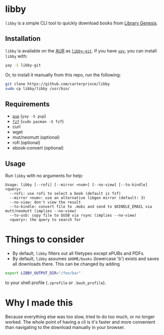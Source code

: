 # libby

`libby` is a simple CLI tool to quickly download books from [Library Genesis](https://libgen.is/).

## Installation

`libby` is available on the [AUR](https://aur.archlinux.org/) as [`libby-git`](https://aur.archlinux.org/packages/libby-git). If you have [`yay`](https://github.com/Jguer/yay), you can install `libby` with:

```sh
yay -S libby-git
```

Or, to install it manually from this repo, run the following:

```bash
git clone https://github.com/carterprince/libby
sudo cp libby/libby /usr/bin/
```

## Requirements

- [`pup`](https://github.com/ericchiang/pup) (`yay -S pup`)
- [`fzf`](https://github.com/junegunn/fzf) (`sudo pacman -S fzf`)
- curl
- wget
- mut/neomutt (optional)
- rofi (optional)
- ebook-convert (optional)

## Usage

Run `libby` with no arguments for help:

```
Usage: libby [--rofi] [--mirror <num>] [--no-view] [--to-kindle] <query>
  --rofi: use rofi to select a book (default is fzf)
  --mirror <num>: use an alternative libgen mirror (default: 3)
  --no-view: don't view the result
  --to-kindle: convert file to .mobi and send to $KINDLE_EMAIL via mutt/neomutt (implies --no-view)
  --to-usb: copy file to $USB via rsync (implies --no-view)
  <query>: the query to search for
```

# Things to consider

- By default, `libby` filters out all filetypes except ePUBs and PDFs.
- By default, `libby` assumes `$HOME/books` (lowercase 'b') exists and saves all downloads there. This can be changed by adding
```zsh
export LIBBY_OUTPUT_DIR="/foo/bar"
```
to your shell profile (`.zprofile` or `.bash_profile`).

# Why I made this

Because everything else was too slow, tried to do too much, or no longer worked. The whole point of having a cli is it's faster and more convenient than navigating to the download manually in your browser.

